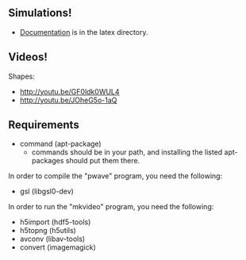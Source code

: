 Simulations!
----
- [Documentation](https://github.com/kandouss/pilot_wave/raw/master/latex/pw_sim_notes.pdf) is in the latex directory.

Videos! 
----
Shapes:
- http://youtu.be/GF0ldk0WUL4
- http://youtu.be/JOheG5o-1aQ

Requirements
----
- command (apt-package)
  - commands should be in your path, and installing the listed apt-packages should put them there.

In order to compile the "pwave" program, you need the following:
- gsl (libgsl0-dev)

In order to run the "mkvideo" program, you need the following:
- h5import (hdf5-tools)
- h5topng (h5utils)
- avconv (libav-tools)
- convert (imagemagick)
